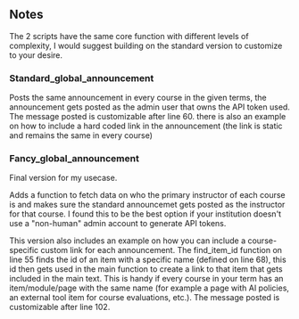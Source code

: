 ## Notes


The 2 scripts have the same core function with different levels of complexity, I would suggest building on the standard version to customize to your desire.


### Standard_global_announcement


Posts the same announcement in every course in the given terms, the announcement gets posted as the admin user that owns the API token used. The message posted is customizable after line 60. there is also an example on how to include a hard coded link in the announcement (the link is static and remains the same in every course)


### Fancy_global_announcement


Final version for my usecase.

Adds a function to fetch data on who the primary instructor of each course is and makes sure the standard announcemet gets posted as the instructor for that course. I found this to be the best option if your institution doesn't use a "non-human" admin account to generate API tokens. 

This version also includes an example on how you can include a course-specific custom link for each announcement. The find_item_id function on line 55 finds the id of an item with a specific name (defined on line 68), this id then gets used in the main function to create a link to that item that gets included in the main text. This is handy if every course in your term has an item/module/page with the same name (for example a page with AI policies, an external tool item for course evaluations, etc.). The message posted is customizable after line 102.

